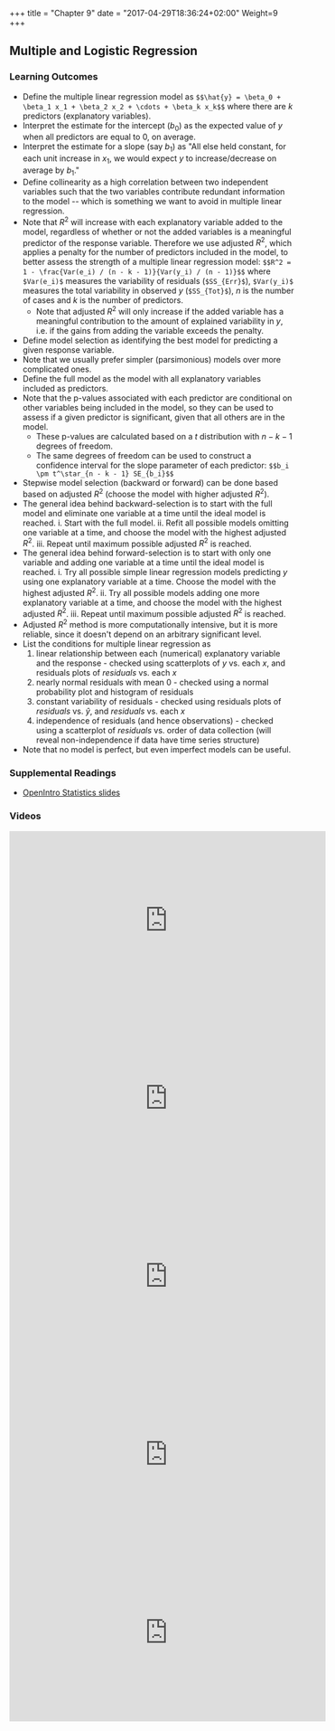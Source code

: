 +++
title = "Chapter 9"
date = "2017-04-29T18:36:24+02:00"
Weight=9
+++

<!-- 
See issue with underscores in MathJax equations here: https://gohugo.io/content-management/formats/#issues-with-markdown
The solution, put backticks (`) around the LaTeX equation
-->

<script type="text/x-mathjax-config">
MathJax.Hub.Config({
  tex2jax: {
    inlineMath: [['$','$'], ['\\(','\\)']],
    displayMath: [['$$','$$'], ['\[','\]']],
    processEscapes: true,
    processEnvironments: true,
    skipTags: ['script', 'noscript', 'style', 'textarea', 'pre'],
    TeX: { equationNumbers: { autoNumber: "AMS" },
         extensions: ["AMSmath.js", "AMSsymbols.js"] }
  }
});
</script>

<script type="text/javascript"
    src="/MathJax.js">
</script>

## Multiple and Logistic Regression


### Learning Outcomes

* Define the multiple linear regression model as
`$$\hat{y} = \beta_0 + \beta_1 x_1 + \beta_2 x_2 + \cdots + \beta_k x_k$$`
where there are $k$ predictors (explanatory variables).
* Interpret the estimate for the intercept ($b_0$) as the expected value of $y$ when all predictors are equal to 0, on average.
* Interpret the estimate for a slope (say $b_1$) as "All else held constant, for each unit increase in $x_1$, we would expect $y$ to increase/decrease on average by $b_1$."
* Define collinearity as a high correlation between two independent variables such that the two variables contribute redundant information to the model -- which is something we want to avoid in multiple linear regression.
* Note that $R^2$ will increase with each explanatory variable added to the model, regardless of whether or not the added variables is a meaningful predictor of the response variable. Therefore we use adjusted $R^2$, which applies a penalty for the number of predictors included in the model, to better assess the strength of a multiple linear regression model:
`$$R^2 = 1 - \frac{Var(e_i) / (n - k - 1)}{Var(y_i) / (n - 1)}$$`
where `$Var(e_i)$` measures the variability of residuals (`$SS_{Err}$`), `$Var(y_i)$` measures the total variability in observed $y$ (`$SS_{Tot}$`), $n$ is the number of cases and $k$ is the number of predictors.
    * Note that adjusted $R^2$ will only increase if the added variable has a meaningful contribution to the amount of explained variability in $y$, i.e. if the gains from adding the variable exceeds the penalty.
* Define model selection as identifying the best model for predicting a given response variable. 
* Note that we usually prefer simpler (parsimonious) models over more complicated ones.
* Define the full model as the model with all explanatory variables included as predictors.
* Note that the p-values associated with each predictor are conditional on other variables being included in the model, so they can be used to assess if a given predictor is significant, given that all others are in the model.
    * These p-values are calculated based on a $t$ distribution with $n - k - 1$ degrees of freedom.
    * The same degrees of freedom can be used to construct a confidence interval for the slope parameter of each predictor:
`$$b_i \pm t^\star_{n - k - 1} SE_{b_i}$$`
* Stepwise model selection (backward or forward) can be done based based on adjusted $R^2$ (choose the model with higher adjusted $R^2$).
* The general idea behind backward-selection is to start with the full model and eliminate one variable at a time until the ideal model is reached.
	i. Start with the full model.
	ii. Refit all possible models omitting one variable at a time, and choose the model with the highest adjusted $R^2$.
	iii. Repeat until maximum possible adjusted $R^2$ is reached.
* The general idea behind forward-selection is to start with only one variable and adding one variable at a time until the ideal model is reached.
	i. Try all possible simple linear regression models predicting $y$ using one explanatory variable at a time. Choose the model with the highest adjusted $R^2$.
	ii. Try all possible models adding one more explanatory variable at a time, and choose the model with the highest adjusted $R^2$.
	iii. Repeat until maximum possible adjusted $R^2$ is reached.
* Adjusted $R^2$ method is more computationally intensive, but it is more reliable, since it doesn't depend on an arbitrary significant level.
* List the conditions for multiple linear regression as
	1. linear relationship between each (numerical) explanatory variable and the response - checked using scatterplots of $y$ vs. each $x$, and residuals plots of $residuals$ vs. each $x$
	2. nearly normal residuals with mean 0 - checked using a normal probability plot and histogram of residuals
	3. constant variability of residuals - checked using residuals plots of $residuals$ vs. $\hat{y}$, and $residuals$ vs. each $x$
	4. independence of residuals (and hence observations) - checked using a scatterplot of $residuals$ vs. order of data collection (will reveal non-independence if data have time series structure)
* Note that no model is perfect, but even imperfect models can be useful.


### Supplemental Readings

* [OpenIntro Statistics slides](https://github.com/jbryer/DATA606Fall2019/blob/master/Slides/OpenIntro/chp9.pdf)

### Videos

<iframe width="560" height="315" src="https://www.youtube.com/embed/sQpAuyfEYZg" frameborder="0" allow="accelerometer; autoplay; encrypted-media; gyroscope; picture-in-picture" allowfullscreen></iframe>

<iframe width="560" height="315" src="https://www.youtube.com/embed/VB1qSwoF-l0" frameborder="0" allow="accelerometer; autoplay; encrypted-media; gyroscope; picture-in-picture" allowfullscreen></iframe>

<iframe width="560" height="315" src="https://www.youtube.com/embed/3KSUeYMKt5A" frameborder="0" allow="accelerometer; autoplay; encrypted-media; gyroscope; picture-in-picture" allowfullscreen></iframe>

<iframe width="560" height="315" src="https://www.youtube.com/embed/uYC2eLVSpI8" frameborder="0" allow="accelerometer; autoplay; encrypted-media; gyroscope; picture-in-picture" allowfullscreen></iframe>

<iframe width="560" height="315" src="https://www.youtube.com/embed/WflqTUOvdik" frameborder="0" allow="accelerometer; autoplay; encrypted-media; gyroscope; picture-in-picture" allowfullscreen></iframe>

